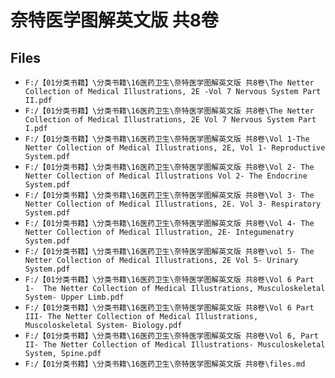 # 奈特医学图解英文版 共8卷

## Files

- `F:/【01分类书籍】\分类书籍\16医药卫生\奈特医学图解英文版 共8卷\The Netter Collection of Medical Illustrations, 2E -Vol 7 Nervous System Part II.pdf`
- `F:/【01分类书籍】\分类书籍\16医药卫生\奈特医学图解英文版 共8卷\The Netter Collection of Medical Illustrations, 2E Vol 7 Nervous System Part I.pdf`
- `F:/【01分类书籍】\分类书籍\16医药卫生\奈特医学图解英文版 共8卷\Vol 1-The Netter Collection of Medical Illustrations, 2E, Vol 1- Reproductive System.pdf`
- `F:/【01分类书籍】\分类书籍\16医药卫生\奈特医学图解英文版 共8卷\Vol 2- The Netter Collection of Medical Illustrations Vol 2- The Endocrine System.pdf`
- `F:/【01分类书籍】\分类书籍\16医药卫生\奈特医学图解英文版 共8卷\Vol 3- The Netter Collection of Medical Illustrations, 2E. Vol 3- Respiratory System.pdf`
- `F:/【01分类书籍】\分类书籍\16医药卫生\奈特医学图解英文版 共8卷\Vol 4- The Netter Collection of Medical Illustration, 2E- Integumenatry System.pdf`
- `F:/【01分类书籍】\分类书籍\16医药卫生\奈特医学图解英文版 共8卷\vol 5- The Netter Collection of Medical Illustrations, 2E Vol 5- Urinary System.pdf`
- `F:/【01分类书籍】\分类书籍\16医药卫生\奈特医学图解英文版 共8卷\Vol 6 Part 1-  The Netter Collection of Medical Illustrations, Musculoskeletal System- Upper Limb.pdf`
- `F:/【01分类书籍】\分类书籍\16医药卫生\奈特医学图解英文版 共8卷\Vol 6 Part III- The Netter Collection of Medical Illustrations, Muscoloskeletal System- Biology.pdf`
- `F:/【01分类书籍】\分类书籍\16医药卫生\奈特医学图解英文版 共8卷\Vol 6, Part II- The Netter Collection of Medical Illustrations- Musculoskeletal System, Spine.pdf`
- `F:/【01分类书籍】\分类书籍\16医药卫生\奈特医学图解英文版 共8卷\files.md`
